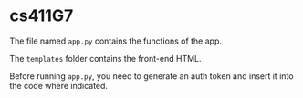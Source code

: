 # cs411G7

The file named `app.py` contains the functions of the app. 

The `templates` folder contains the front-end HTML.

Before running `app.py`, you need to generate an auth token and insert it into the code where indicated.

